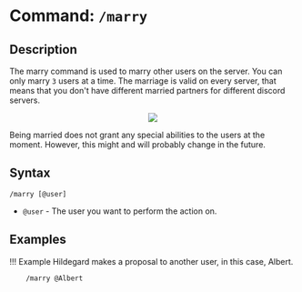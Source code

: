 # **Command:** `/marry`

## **Description**

The marry command is used to marry other users on the server. You can only marry `3` users at a time. The marriage is valid on every server, that means that you don't have different married partners for different discord servers.

<p align="center"><img src="https://c.tenor.com/u7B_BCacat8AAAAC/wedding-ring-engaged.gif"></p>

Being married does not grant any special abilities to the users at the moment. However, this might and will probably change in the future.

## **Syntax**

    /marry [@user]

- `@user` - The user you want to perform the action on.

## **Examples**

!!! Example
    Hildegard makes a proposal to another user, in this case, Albert.

        /marry @Albert